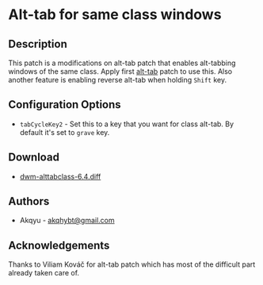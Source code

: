 Alt-tab for same class windows
==============================


Description
-----------

This patch is a modifications on alt-tab patch that enables alt-tabbing windows
of the same class. Apply first [alt-tab](../alt-tab) patch to use this. Also another feature
is enabling reverse alt-tab when holding `Shift` key.


Configuration Options
---------------------
* `tabCycleKey2` - Set this to a key that you want for class alt-tab. By default it's set to `grave` key.


Download
--------
* [dwm-alttabclass-6.4.diff](dwm-alttabclass-6.4.diff)


Authors
-------
* Akqyu - akqhybt@gmail.com


Acknowledgements
----------------
Thanks to Viliam Kováč for alt-tab patch which has most of the difficult part
already taken care of.

